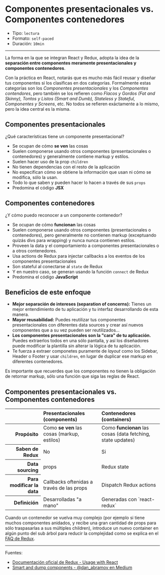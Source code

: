# Componentes presentacionales vs. Componentes contenedores

* Tipo: `lectura`
* Formato: `self-paced`
* Duración: `10min`

***

La forma en la que se integran React y Redux, adopta la idea de la **separación
entre componentes meramente presentacionales y componentes contenedores**.

Con la práctica en React, notarás que es mucho más fácil reusar y diseñar tus
componentes si los clasificas en dos categorías. Formalmente estas categorías
son los *Componentes presentacionales* y los *Componentes contendores*, pero
también se los refieren como *Flacos y Gordos (Fat and Skinny), Tontos y Listos
(Smart and Dumb), Stateless y Stateful, Componentes y Screens*, etc. No todos se
refieren exáctamente a lo mismo, pero la idea central es la misma.

## Componentes presentacionales

¿Qué características tiene un componente presentacional?

* Se ocupan de cómo **se ven** las cosas
* Suelen componerse usando otros componentes (presentacionales o contenedores) y
  generalmente contiene markup y estilos.
* Suelen hacer uso de la prop `children`
* No tienen dependencias con el resto de la aplicación
* No especifican cómo se obtiene la información que usan ni cómo se modifica,
  sólo la usan.
* Todo lo que saben y pueden hacer lo hacen a través de sus `props`
* Predomina el código **JSX**

## Componentes contenedores

¿Y cómo puedo reconocer a un componente contenedor?

* Se ocupan de cómo **funcionan** las cosas
* Suelen componerse usando otros componentes (presentacionales o contenedores),
  pero generalmente no contienen markup (exceptuando quizás divs para wrapping)
  y nunca nunca contienen estilos.
* Proveen la data y el comportamiento a componentes presentacionales o a otros
  contenedores.
* Usa actions de Redux para injectar callbacks a los eventos de los componentes
  presentacionales
* Son stateful al conectarse al `state` de Redux
* Y en nuestro caso, se generan usando la función `connect` de Redux
* Predomina el código **JavaScript**

## Beneficios de este enfoque

* **Mejor separación de intereses (separation of concerns):** Tienes un mejor
  entendimiento de tu aplicación y tu interfaz desarrollando de esta manera.
* **Mayor reusabilidad:** Puedes reutilizar tus componentes presentacionales con
  diferentes data sources y crear así nuevos componentes que a su vez pueden ser
  reutilizados...
* **Los componentes presentacionales son la "cara" de tu aplicación.** Puedes
  extraerlos todos en una sólo pantalla, y así los diseñadores puede modificar
  la plantilla sin alterar la lógica de tu aplicación.
* Te fuerza a extraer componetes puramente de *layout* como los Sidebar, Header
  o Footer y usar `children`, en lugar de duplicar ese markup en diferentes
  contenedores.

Es importante que recuerdes que los componentes no tienen la obligación de
retornar markup, sólo una función que siga las reglas de React.

## Componentes presentacionales vs. Componentes contenedores

<table>
    <thead>
        <tr>
            <th></th>
            <th scope="col" style="text-align:left">Presentacionales (components)</th>
            <th scope="col" style="text-align:left">Contenedores (containers)</th>
        </tr>
    </thead>
    <tbody>
        <tr>
          <th scope="row" style="text-align:right">Propósito</th>
          <td>Como <b>se ven</b> las cosas  (markup, estilos)</td>
          <td>Como <b>funcionan</b> las cosas (data fetching, state updates)</td>
        </tr>
        <tr>
          <th scope="row" style="text-align:right">Saben de Redux</th>
          <td>No</th>
          <td>Si</th>
        </tr>
        <tr>
          <th scope="row" style="text-align:right">Data sourcing</th>
          <td>props</td>
          <td>Redux state</td>
        </tr>
        <tr>
          <th scope="row" style="text-align:right">Para modificar la data</th>
          <td>Callbacks oftenidas a través de las props</td>
          <td>Dispatch Redux actions</td>
        </tr>
        <tr>
          <th scope="row" style="text-align:right">Definición</th>
          <td>Desarrolladas "a mano"</td>
          <td>Generadas con `react-redux`</td>
        </tr>
    </tbody>
</table>

Cuando un contenedor se vuelva muy complejo (por ejemplo si tiene muchos
componentes anidados, y recibe una gran cantidad de props para sólo traspasarlas
a sus múltiples children), introduce un nuevo container en algún punto del sub
árbol para reducir la complejidad como se explica en el
[FAQ de Redux](http://redux.js.org/docs/faq/ReactRedux.html#react-multiple-components).

***

Fuentes:

* [Documentación oficial de Redux - Usage with React](http://redux.js.org/docs/basics/UsageWithReact.html)
* [Smart and dump components - @dan_abramov en Medium](https://medium.com/@dan_abramov/smart-and-dumb-components-7ca2f9a7c7d0)
